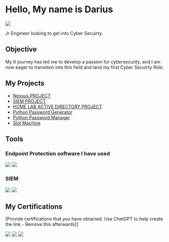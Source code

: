 # Hello, My name is Darius 
<a href="https://www.linkedin.com/in/dariusmoore-cs/"><img src="https://img.shields.io/badge/-LinkedIn-0072b1?&style=for-the-badge&logo=linkedin&logoColor=white" /></a>

Jr Engineer looking to get into Cyber Secuirty.
## Objective
My It journey has led me to develop a passion for cybersecurity, and I am now eager to transition into this field and land my first Cyber Secuirty Role.

## My Projects
- <a href="https://github.com/Dmoore125/Vulnerability-Management---Nessus-">Nessus PROJECT</a>
- <a href="https://github.com/Dmoore125/SIEM_AZURE_SENTINAL_AND_MAP/tree/main">SIEM PROJECT</a>
- <a href="https://github.com/Dmoore125/HOMELAB_RUNNING_ACTIVE_DIRECTORY">HOME LAB ACTIVE DIRECTORY PROJECT</a>
- <a href="https://github.com/Dmoore125/Python_password_generator">Python Password Generator</a>
- <a href="https://github.com/Dmoore125/Password-Manager-Python">Python Password Manager</a>
- <a href="https://github.com/Dmoore125/Password-Slot-Machine">Slot Machine</a>
## Tools
</div>

### Endpoint Protection software I have used 
<div>
    <img src="https://img.shields.io/badge/-Microsoft_Defender_for_Endpoint-00A4EF?&style=for-the-badge&logo=Microsoft&logoColor=white" />
    <img src="https://img.shields.io/badge/-Malwarebytes-34495E?&style=for-the-badge&logo=Malwarebytes&logoColor=white" />

</div>

### SIEM
<div>
    <img src="https://img.shields.io/badge/-Microsoft_Sentinel-0078D4?&style=for-the-badge&logo=Microsoft&logoColor=white" />
    <img src="https://img.shields.io/badge/-Splunk-000000?&style=for-the-badge&logo=Splunk&logoColor=white" />
   
</div>

## My Certifications
[Provide certifications that you have obtained. Use ChatGPT to help create the link - Remove this afterwards]]
<div>
<img src="https://img.shields.io/badge/-CCNA-0077B5?&style=for-the-badge&logo=Cisco&logoColor=white" />
<img src="https://img.shields.io/badge/-Security%2B-007ACC?&style=for-the-badge&logo=CompTIA&logoColor=white" />
<img src="https://img.shields.io/badge/-Google%20Cyber%20Security-4285F4?&style=for-the-badge&logo=google&logoColor=white" />

</div>


